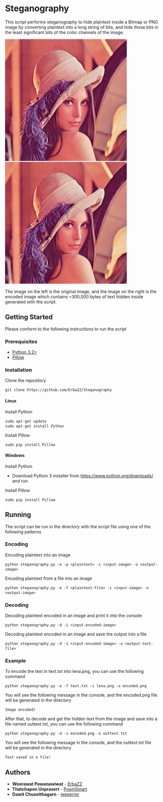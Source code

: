 # Steganography

This script performs steganography to hide plaintext inside a Bitmap or PNG image by converting plaintext into a long string of bits, and hide those bits in the least significant bits of the color channels of the image.

<img src="lena.png" title="Original Image" width="400"> <img src="encoded.png" title="Encoded Image" width="400">

The image on the left is the original image, and the image on the right is the encoded image which contains ~300,000 bytes of text hidden inside generated with the script.

## Getting Started

Please conform to the following instructions to run the script

### Prerequisites

* [Python 3.2+](https://www.python.org/downloads/)
* [Pillow](https://pypi.org/project/Pillow/)

### Installation

Clone the repository
```
git clone https://github.com/ErbaZZ/Steganography
```

#### Linux

Install Python
```
sudo apt-get update
sudo apt-get install Python
```

Install Pillow
```
sudo pip install Pillow
```

#### Windows

Install Python
* Download Python 3 installer from https://www.python.org/downloads/ and run

Install Pillow
```
sudo pip install Pillow
```

## Running

The script can be run in the directory with the script file using one of the following patterns

### Encoding

Encoding plaintext into an image
```
python steganography.py -e -p <plaintext> -i <input-image> -o <output-image>
```
Encoding plaintext from a file into an image
```
python steganography.py -e -f <plaintext-file> -i <input-image> -o <output-image>
```

### Decoding

Decoding plaintext encoded in an image and print it into the console
```
python steganography.py -d -i <input-encoded-image>
```
Decoding plaintext encoded in an image and save the output into a file
```
python steganography.py -d -i <input-encoded-image> -o <output-text-file>
```

### Example

To encode the text in text.txt into lena.png, you can use the following command
```
python steganography.py -e -f text.txt -i lena.png -o encoded.png
```
You will see the following message in the console, and the encoded.png file will be generated in the directory
```
Image encoded!
```
After that, to decode and get the hidden text from the image and save into a file named outtext.txt, you can use the following command
```
python steganography.py -d -i encoded.png -o outtext.txt
```
You will see the following message in the console, and the outtext.txt file will be generated in the directory
```
Text saved in a file!
```

## Authors

* **Weerawat Pawanawiwat** - [ErbaZZ](https://github.com/ErbaZZ)
* **Thatchapon Unprasert** - [PoomSmart](https://github.com/PoomSmart)
* **Dawit Chusetthagarn** - [jeeperror](https://github.com/jeeperror)